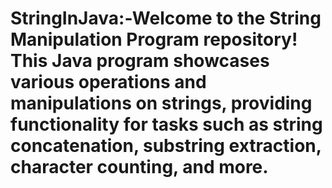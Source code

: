 # StringInJava:-Welcome to the String Manipulation Program repository! This Java program showcases various operations and manipulations on strings, providing functionality for tasks such as string concatenation, substring extraction, character counting, and more.
